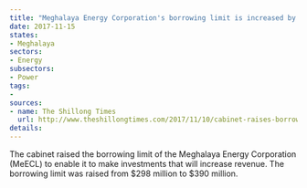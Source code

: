 ```yaml
---
title: "Meghalaya Energy Corporation's borrowing limit is increased by $100 million"
date: 2017-11-15
states:
- Meghalaya
sectors:
- Energy
subsectors:
- Power
tags:
- 
sources:
- name: The Shillong Times
  url: http://www.theshillongtimes.com/2017/11/10/cabinet-raises-borrowing-power-of-meecl/
details:
---
```


The cabinet raised the borrowing limit of the Meghalaya Energy Corporation (MeECL) to enable it to make investments that will increase revenue. The borrowing limit was raised from $298 million to $390 million. 
